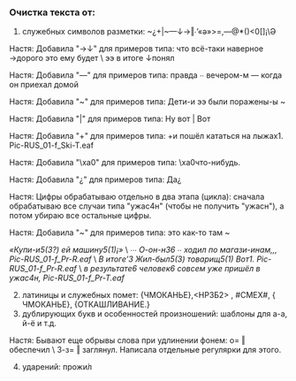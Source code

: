 ### Очистка текста от:

1.	cлужебных символов разметки: ~¿+|~—↓→‖∙’«ə»>=,—@*()<0[]¡\\Ə

Настя: Добавила "→↓" для примеров типа: что всё-таки наверное →дорого это ему будет \ ээ в итоге ↓понял

Настя: Добавила "—" для примеров типа: правда ∙∙ вечером-м — когда он приехал домой

Настя: Добавила "~" для примеров типа: Дети-и ээ были поражены-ы ~

Настя: Добавила "|" для примеров типа: Ну вот | Вот

Настя: Добавила "+" для примеров типа: +и пошёл кататься на лыжах1. Pic-RUS_01-f_Ski-T.eaf

Настя: Добавила "\xa0" для примеров типа: \xa0что-нибудь.

Настя: Добавила "¿" для примеров типа: Да¿

Настя: Цифры обрабатываю отдельно в два этапа (цикла): сначала обрабатываю все случаи типа "ужас4н" (чтобы не получить "ужасн"), а потом убираю все остальные цифры. 

Настя: Добавила "~" для примеров типа:  это как-то там ~

*«Купи-и5(3?) ей машину5(1)¡»* \ *∙∙∙ О-он-н36 ∙∙ ходил по магази-инам,,,	Pic-RUS_01-f_Pr-R.eaf* \ *В итоге’3*  *Жил-был5(3) товарищ5(1)*
*Вот1.	Pic-RUS_01-f_Pr-R.eaf* \ *в* *результате6 человек6 совсем уже пришёл в ужас4н,	Pic-RUS_01-f_Pr-T.eaf*

2.	латиницы и служебных помет: {ЧМОКАНЬЕ},<НРЗБ2> , #СМЕХ#, { ЧМОКАНЬЕ}, {ОТКАШЛИВАНИЕ.}
3.	дублирующих букв и особенностей произношений: шаблоны для а-а, й-ё и т.д.

Настя:  Бывают еще обрывы слова при удлинении фонем: о= ‖ обеспечил  \  З-з= ‖ заглянул. Написала отдельные регулярки для этого. 

4.	ударений: прожи́л
